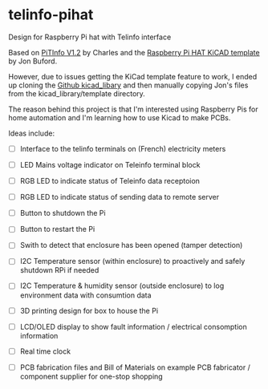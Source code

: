 # telinfo-pihat
Design for  Raspberry Pi hat with Telinfo interface

Based on [PiTInfo V1.2](https://hallard.me/pitinfov12/) by Charles and the [Raspberry Pi HAT KiCAD template](https://www.hackster.io/jonbuford/raspberry-pi-hat-kicad-template-c9d6e7) by Jon Buford. 

However, due to issues getting the KiCad template feature to work, I ended up cloning the [Github kicad_libary](https://github.com/KiCad/kicad-library) and then manually copying Jon's files from the kicad_library/template directory. 

The reason behind this project is that I'm interested using Raspberry Pis for home automation and I'm learning how to use Kicad to make PCBs. 

Ideas include:
- [ ] Interface to the telinfo terminals on (French) electricity meters
- [ ] LED Mains voltage indicator on Teleinfo terminal block
- [ ] RGB LED to indicate status of Teleinfo data receptoion
- [ ] RGB LED to indicate status of sending data to remote server
- [ ] Button to shutdown the Pi
- [ ] Button to restart the Pi
- [ ] Swith to detect that enclosure has been opened (tamper detection)
- [ ] I2C Temperature sensor (within enclosure) to proactively and safely shutdown RPi if needed
- [ ] I2C Temperature & humidity sensor (outside enclosure) to log environment data with consumtion data
- [ ] 3D printing design for box to house the Pi
- [ ] LCD/OLED display to show fault information / electrical consomption information
- [ ] Real time clock
- [ ] PCB fabrication files and Bill of Materials on example PCB fabricator / component supplier for one-stop shopping 



